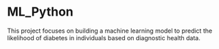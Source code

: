 # ML_Python
This project focuses on building a machine learning model to predict the likelihood of diabetes in individuals based on diagnostic health data.

